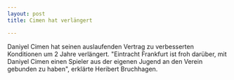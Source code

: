 ```yaml
---
layout: post
title: Cimen hat verlängert

---
```


Daniyel Cimen hat seinen auslaufenden Vertrag zu verbesserten Konditionen um 2 Jahre verlängert. "Eintracht Frankfurt ist froh darüber, mit Daniyel Cimen einen Spieler aus der eigenen Jugend an den Verein gebunden zu haben", erklärte Heribert Bruchhagen.


